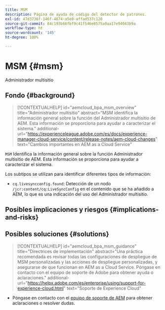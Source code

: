 ```yaml
---
title: MSM
description: Página de ayuda de código del detector de patrones.
exl-id: 47d3736f-146f-4674-a5e8-affad537c120
source-git-commit: 84c193b66fbf9c41f546e8575a0aa17e94043b9a
workflow-type: ht
source-wordcount: '145'
ht-degree: 100%

---
```


# MSM {#msm}

Administrador multisitio

## Fondo {#background}

>[!CONTEXTUALHELP]
>id="aemcloud_bpa_msm_overview"
>title="Administrador multisitio"
>abstract="MSM identifica la información general sobre la función del Administrador multisitio de AEM. Esta información se proporciona para ayudar a caracterizar el sistema."
>additional-url="https://experienceleague.adobe.com/es/docs/experience-manager-cloud-service/content/release-notes/aem-cloud-changes" text="Cambios importantes en AEM as a Cloud Service"

`MSM` Identifica la información general sobre la función Administrador multisitio de AEM. Esta información se proporciona para ayudar a caracterizar el sistema.

Los subtipos se utilizan para identificar diferentes tipos de información:

* `cq.livesyncconfig.found`: Detección de un nodo `/jcr:content/cq:LiveSyncConfig` en el contenido que se ha añadido a AEM, lo que es una indicación del uso del Administrador multisitio.

## Posibles implicaciones y riesgos {#implications-and-risks}


## Posibles soluciones {#solutions}

>[!CONTEXTUALHELP]
>id="aemcloud_bpa_msm_guidance"
>title="Directrices de implementación"
>abstract="Una práctica recomendada es revisar todas las configuraciones de despliegue de MSM personalizadas y las acciones de despliegue personalizadas, y asegurarse de que funcionan en AEM as a Cloud Service. Póngase en contacto con el equipo de soporte de Adobe para obtener ayuda o aclaraciones."
>additional-url="https://helpx.adobe.com/es/enterprise/using/support-for-experience-cloud.html" text="Soporte de Experience Cloud"

* Póngase en contacto con el [equipo de soporte de AEM](https://helpx.adobe.com/es/enterprise/using/support-for-experience-cloud.html) para obtener aclaraciones o resolver dudas.
